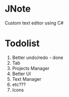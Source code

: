 # JNote
Custom text editor using C#

# Todolist
1. Better undo/redo - done
2. Tab
3. Projects Manager
4. Better UI
5. Text Manager
6. etc???
7. Icons
